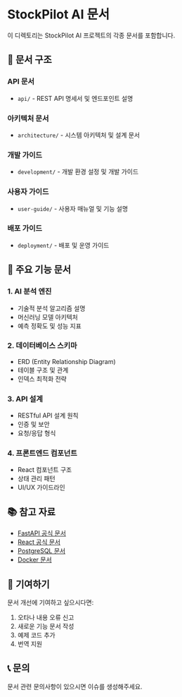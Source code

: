 # StockPilot AI 문서

이 디렉토리는 StockPilot AI 프로젝트의 각종 문서를 포함합니다.

## 📁 문서 구조

### API 문서
- `api/` - REST API 명세서 및 엔드포인트 설명

### 아키텍처 문서  
- `architecture/` - 시스템 아키텍처 및 설계 문서

### 개발 가이드
- `development/` - 개발 환경 설정 및 개발 가이드

### 사용자 가이드
- `user-guide/` - 사용자 매뉴얼 및 기능 설명

### 배포 가이드
- `deployment/` - 배포 및 운영 가이드

## 🔧 주요 기능 문서

### 1. AI 분석 엔진
- 기술적 분석 알고리즘 설명
- 머신러닝 모델 아키텍처
- 예측 정확도 및 성능 지표

### 2. 데이터베이스 스키마
- ERD (Entity Relationship Diagram)
- 테이블 구조 및 관계
- 인덱스 최적화 전략

### 3. API 설계
- RESTful API 설계 원칙
- 인증 및 보안
- 요청/응답 형식

### 4. 프론트엔드 컴포넌트
- React 컴포넌트 구조
- 상태 관리 패턴
- UI/UX 가이드라인

## 📚 참고 자료

- [FastAPI 공식 문서](https://fastapi.tiangolo.com/)
- [React 공식 문서](https://reactjs.org/)
- [PostgreSQL 문서](https://www.postgresql.org/docs/)
- [Docker 문서](https://docs.docker.com/)

## 🤝 기여하기

문서 개선에 기여하고 싶으시다면:

1. 오타나 내용 오류 신고
2. 새로운 기능 문서 작성
3. 예제 코드 추가
4. 번역 지원

## 📞 문의

문서 관련 문의사항이 있으시면 이슈를 생성해주세요.
